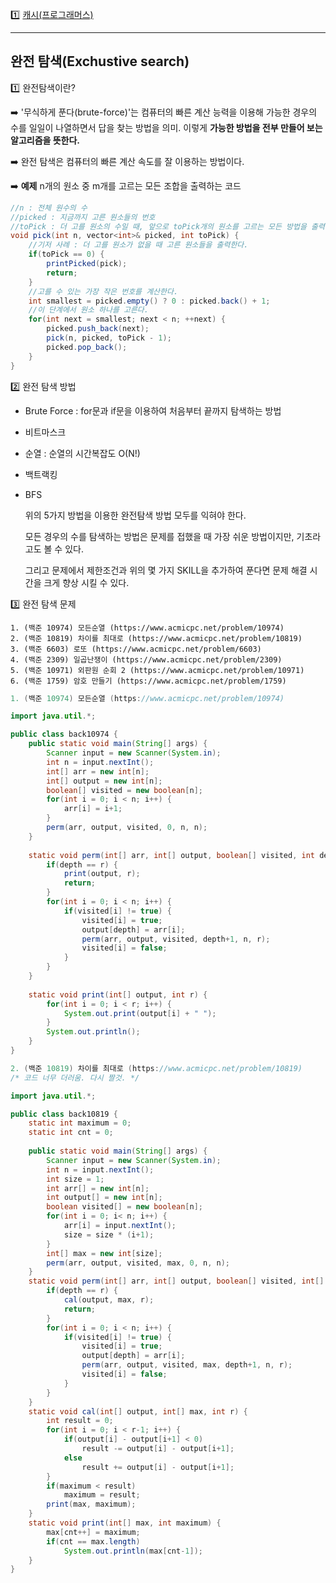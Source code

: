 :one: [캐시(프로그래머스)](./04_searching/1_cache.md)

---





## 완전 탐색(Exchustive search)

:one: 완전탐색이란?

:arrow_right: '무식하게 푼다(brute-force)'는 컴퓨터의 빠른 계산 능력을 이용해 가능한 경우의 수를 일일이 나열하면서 답을 찾는 방법을 의미. 이렇게 **가능한 방법을 전부 만들어 보는 알고리즘을 뜻한다.**

:arrow_right: 완전 탐색은 컴퓨터의 빠른 계산 속도를 잘 이용하는 방법이다.

:arrow_right: **예제** n개의 원소 중 m개를 고르는 모든 조합을 출력하는 코드

```java
//n : 전체 원수의 수
//picked : 지금까지 고른 원소들의 번호
//toPick : 더 고를 원소의 수일 때, 앞으로 toPick개의 원소를 고르는 모든 방법을 출력한다.
void pick(int n, vector<int>& picked, int toPick) {
	//기저 사례 : 더 고를 원소가 없을 때 고른 원소들을 출력한다.
	if(toPick == 0) {
		printPicked(pick);
		return;
	}
	//고를 수 있는 가장 작은 번호를 계산한다.
	int smallest = picked.empty() ? 0 : picked.back() + 1;
	//이 단계에서 원소 하나를 고른다.
	for(int next = smallest; next < n; ++next) {
		picked.push_back(next);
		pick(n, picked, toPick - 1);
		picked.pop_back();
	}
}
```

:two: 완전 탐색 방법

- Brute Force : for문과 if문을 이용하여 처음부터 끝까지 탐색하는 방법

- 비트마스크

- 순열 : 순열의 시간복잡도 O(N!)

- 백트랙킹

- BFS

  위의 5가지 방법을 이용한 완전탐색 방법 모두를 익혀야 한다.

  모든 경우의 수를 탐색하는 방법은 문제를 접했을 때 가장 쉬운 방법이지만, 기초라고도 볼 수 있다.

  그리고 문제에서 제한조건과 위의 몇 가지 SKILL을 추가하여 푼다면 문제 해결 시간을 크게 향상 시킬 수 있다.

:three: 완전 탐색 문제

```
1. (백준 10974) 모든순열 (https://www.acmicpc.net/problem/10974)
2. (백준 10819) 차이를 최대로 (https://www.acmicpc.net/problem/10819)
3. (백준 6603) 로또 (https://www.acmicpc.net/problem/6603)
4. (백준 2309) 일곱난쟁이 (https://www.acmicpc.net/problem/2309)
5. (백준 10971) 외판원 순회 2 (https://www.acmicpc.net/problem/10971)
6. (백준 1759) 암호 만들기 (https://www.acmicpc.net/problem/1759)

```



```java
1. (백준 10974) 모든순열 (https://www.acmicpc.net/problem/10974)

import java.util.*;

public class back10974 {
	public static void main(String[] args) {
		Scanner input = new Scanner(System.in);
		int n = input.nextInt();
		int[] arr = new int[n];
		int[] output = new int[n];
		boolean[] visited = new boolean[n];
		for(int i = 0; i < n; i++) {
			arr[i] = i+1;
		}
		perm(arr, output, visited, 0, n, n);
	}
	
	static void perm(int[] arr, int[] output, boolean[] visited, int depth, int n, int r) {
		if(depth == r) {
			print(output, r);
			return;
		}
		for(int i = 0; i < n; i++) {
			if(visited[i] != true) {
				visited[i] = true;
				output[depth] = arr[i];
				perm(arr, output, visited, depth+1, n, r);
				visited[i] = false;
			}
		}
	}
	
	static void print(int[] output, int r) {
		for(int i = 0; i < r; i++) {
			System.out.print(output[i] + " ");
		}
		System.out.println();
	}
}
```

```java
2. (백준 10819) 차이를 최대로 (https://www.acmicpc.net/problem/10819)
/* 코드 너무 더러움. 다시 짤것. */

import java.util.*;

public class back10819 {
	static int maximum = 0;
	static int cnt = 0;
	
	public static void main(String[] args) {
		Scanner input = new Scanner(System.in);
		int n = input.nextInt();
		int size = 1;
		int arr[] = new int[n];
		int output[] = new int[n];
		boolean visited[] = new boolean[n];
		for(int i = 0; i< n; i++) {
			arr[i] = input.nextInt();
			size = size * (i+1);
		}
		int[] max = new int[size];
		perm(arr, output, visited, max, 0, n, n);
	}
	static void perm(int[] arr, int[] output, boolean[] visited, int[] max, int depth, int n, int r) {
		if(depth == r) {
			cal(output, max, r);
			return;
		}
		for(int i = 0; i < n; i++) {
			if(visited[i] != true) {
				visited[i] = true;
				output[depth] = arr[i];
				perm(arr, output, visited, max, depth+1, n, r);
				visited[i] = false;
			}
		}
	}
	static void cal(int[] output, int[] max, int r) {
		int result = 0;
		for(int i = 0; i < r-1; i++) {
			if(output[i] - output[i+1] < 0)
				result -= output[i] - output[i+1];
			else
				result += output[i] - output[i+1];
		}
		if(maximum < result)
			maximum = result;
		print(max, maximum);
	}
	static void print(int[] max, int maximum) {
		max[cnt++] = maximum;
		if(cnt == max.length)
			System.out.println(max[cnt-1]);
	}
}

```

